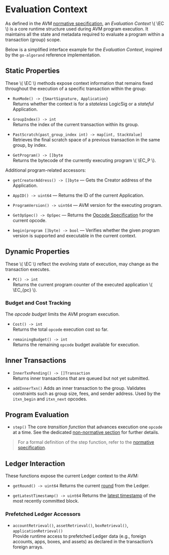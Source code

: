 $$
\newcommand \EC {\mathrm{EC}}
$$

# Evaluation Context

As defined in the AVM [normative specification](./avm.md#evaluation-context),
an _Evaluation Context_ \\( \EC \\) is a core runtime structure used during AVM
program execution. It maintains all the state and metadata required to evaluate
a program within a transaction (group) scope.

Below is a simplified interface example for the _Evaluation Context_, inspired by
the `go-algorand` reference implementation.

## Static Properties

These \\( \EC \\) methods expose context information that remains fixed throughout
the execution of a specific transaction within the group:

- `RunMode() -> {SmartSignature, Application}`\
Returns whether the context is for a _stateless_ LogicSig or a _stateful_ Application.

- `GroupIndex() -> int`\
Returns the index of the current transaction within its group.

- `PastScratch(past_group_index int) -> map[int, StackValue]`\
Retrieves the final scratch space of a previous transaction in the same group, by index.

- `GetProgram() -> []byte`\
Returns the bytecode of the currently executing program \\( \EC_P \\).

Additional program-related accessors:

- `getCreatorAddress() -> []byte` — Gets the Creator address of the Application.

- `AppID() -> uint64` — Returns the ID of the current Application.

- `ProgramVersion() -> uint64` — AVM version for the executing program.

- `GetOpSpec() -> OpSpec` — Returns the [Opcode Specification](./TEAL_opcodes.md)
for the current opcode.

- `begin(program []byte) -> bool` — Verifies whether the given program version is
supported and executable in the current context.

## Dynamic Properties

These \\( \EC \\) reflect the evolving state of execution, may change as the transaction
executes.

- `PC() -> int`\
Returns the current program counter of the executed application \\( \EC_{pc} \\).

### Budget and Cost Tracking

The _opcode budget_ limits the AVM program execution.

- `Cost() -> int`\
Returns the total `opcode` execution cost so far.

- `remainingBudget() -> int`\
Returns the remaining `opcode` budget available for execution.

## Inner Transactions

- `InnerTxnPending() -> []Transaction`\
Returns inner transactions that are queued but not yet submitted.

- `addInnerTxn()`
Adds an inner transaction to the group. Validates constraints such as group size,
fees, and sender address. Used by the `itxn_begin` and `itxn_next` opcodes.

## Program Evaluation

- `step()`
The core _transition function_ that advances execution one `opcode` at a time. See
the dedicated [non-normative section](./avm-nn-transition-function.md) for further
details.

> For a formal definition of the step function, refer to the [normative specification](./avm.md#step-function).

## Ledger Interaction

These functions expose the current Ledger context to the AVM:

- `getRound() -> uint64`
Returns the current [round](./ledger.md#round) from the Ledger.

- `getLatestTimestamp() -> uint64`
Returns the [latest timestamp](./ledger.md#timestamp) of the most recently committed
block.

### Prefetched Ledger Accessors

- `accountRetrieval()`, `assetRetrieval()`, `boxRetrieval()`, `applicationRetrieval()`\
Provide runtime access to prefetched Ledger data (e.g., foreign accounts, apps, boxes,
and assets) as declared in the transaction’s foreign arrays.